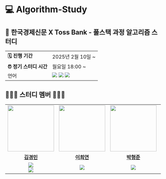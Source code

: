 # 💻 Algorithm-Study

## 📌 한국경제신문 X Toss Bank - 풀스택 과정 알고리즘 스터디

<table>
  <tr>
    <td><b>🗓️ 진행 기간</b></td>
    <td>2025년 2월 10일 ~ </td>
  </tr>
  <tr>
    <td><b>⏰ 정기 스터디 시간</b></td>
    <td>월요일 18:00 ~
  </tr>
  <tr>
    <td>언어</td>
    <td>
    <img src="https://img.shields.io/badge/Java-007396.svg?&style=for-the-badge&logo=openjdk&logoColor=white">
    <img src="https://img.shields.io/badge/Python-3776AB?style=for-the-badge&logo=python&logoColor=white">
    <img src="https://img.shields.io/badge/JavaScript-F7DF1E?style=for-the-badge&logo=JavaScript&logoColor=white">
    </td>

  </tr>
</table>

## 🧑🏻‍💻 **스터디 멤버** 👩🏻‍💻

<table>
 <tr>
    <td align="center"><a href="https://github.com/rvbear"><img src="https://avatars.githubusercontent.com/u/107176570?v=4" width="150px;" alt=""></td>
    <td align="center"><a href="https://github.com/heedong12"><img src="https://avatars.githubusercontent.com/u/114553010?v=4" width="150px;" alt=""></td>
    <td align="center"><a href="https://github.com/gudwns1812"><img src="https://avatars.githubusercontent.com/u/128285587?v=4" width="150px;" alt=""></td>
    <td align="center"><a href="https://github.com/ooinl77"><img src="https://avatars.githubusercontent.com/u/115407275?v=4" width="150px;" alt=""></td>
    <td align="center"><a href="https://github.com/parkstar12"><img src="https://avatars.githubusercontent.com/u/175083996?v=4" width="150px;" alt=""></td>
    <td align="center"><a href="https://github.com/Umin73"><img src="https://avatars.githubusercontent.com/u/97716008?v=4" width="150px;" alt=""></td>
    <td align="center"><a href="https://github.com/zkaakakg"><img src="https://avatars.githubusercontent.com/u/180184232?v=4" width="150px;" alt=""></td>
  </tr>
  <tr>
    <td align="center"><a href="https://github.com/rvbear"><b>김경민</b></td>
    <td align="center"><a href="https://github.com/heedong12"><b>이희연</b></td>
      <td align="center"><a href="https://github.com/gudwns1812"><b>박형준</b></td>
      <td align="center"><a href="https://github.com/ooinl77"><b>류형선</b></td>
      <td align="center"><a href="https://github.com/parkstar12"><b>박준영</b></td>
      <td align="center"><a href="https://github.com/Umin73"><b>조유민</b></td>
      <td align="center"><a href="https://github.com/zkaakakg"><b>장가은</b></td>
  </tr>
  <tr>
    <td align="center">
      <img src="https://img.shields.io/badge/Java-007396.svg?&style=for-the-badge&logo=openjdk&logoColor=white"> </br>
      <img src="https://img.shields.io/badge/JavaScript-F7DF1E?style=for-the-badge&logo=JavaScript&logoColor=white">
      </td>
    <td align="center">
      <img src="https://img.shields.io/badge/JavaScript-F7DF1E?style=for-the-badge&logo=JavaScript&logoColor=white">
    </td>
    <td align="center">
      <img src="https://img.shields.io/badge/Python-3776AB?style=for-the-badge&logo=Python&logoColor=white">
    </td>
    <td align="center"><img src="https://img.shields.io/badge/Java-007396.svg?&style=for-the-badge&logo=openjdk&logoColor=white"> </td>
    <td align="center">
      <img src="https://img.shields.io/badge/Python-3776AB?style=for-the-badge&logo=Python&logoColor=white">
    </td>
    <td align="center">
     <img src="https://img.shields.io/badge/Java-007396.svg?&style=for-the-badge&logo=openjdk&logoColor=white"></br>
    </td>
    <td align="center">
     <img src="https://img.shields.io/badge/Java-007396.svg?&style=for-the-badge&logo=openjdk&logoColor=white"></br>
    </td>
  </tr>
</table>

<br />

<br />
